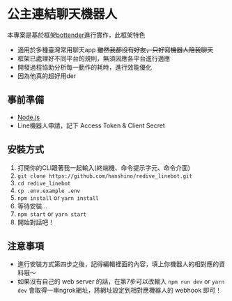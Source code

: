# 公主連結聊天機器人

本專案是基於框架[bottender](https://bottender.js.org/)進行實作，此框架特色

* 適用於多種臺灣常用聊天app ~~雖然我都沒有好友，只好寫機器人陪我聊天~~
* 框架已處理好不同平台的規則，無須因應各平台進行適應
* 開發過程協助分析每一動作的耗時，進行效能優化
* 因為他真的超好用der

## 事前準備

* [Node.js](https://nodejs.org/en/)
* Line機器人申請，記下 Access Token & Client Secret

## 安裝方式

1. 打開你的CLI跟著我一起輸入(終端機、命令提示字元、命令介面)
2. `git clone https://github.com/hanshino/redive_linebot.git`
3. `cd redive_linebot`
4. `cp .env.example .env`
5. `npm install` or `yarn install`
6. 等待安裝...
7. `npm start` or `yarn start`
8. 開始對話吧！

## 注意事項

* 進行安裝方式第四步之後，記得編輯裡面的內容，填上你機器人的相對應的資料哦～
* 如果沒有自己的 web server 的話，在第7步可以改輸入 `npm run dev` or `yarn dev` 會取得一串ngrok網址，將網址設定到相對應機器人的 webhook 即可！